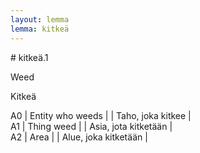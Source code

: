 ```yaml
---
layout: lemma
lemma: kitkeä
---
```


<div class="sense">
# <span class="sensename">kitkeä.1</span>

<span class="description">Weed</span>

<span class="description">Kitkeä</span>

A0 | Entity who weeds |   | Taho, joka kitkee |  
A1 | Thing weed |   | Asia, jota kitketään |  
A2 | Area |   | Alue, joka kitketään |  

</div>

